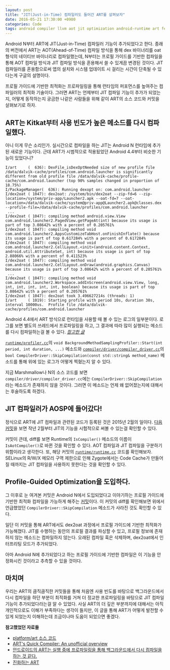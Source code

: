 ```yaml
---
layout: post
title: "JIT(Just-in-Time) 컴파일러도 들어간 ART를 살펴보자"
date: 2016-05-21 17:30:00 +0900
categories: Code
tags: android compiler llvm aot jit optimization android-runtime art featured
---
```


Android N부터 ART에 JIT(Just-in-Time) 컴파일러 기능이 추가되었다고 한다. 종래의 버전에서 ART는 AOT(Ahead-of-Time) 컴파일 방식을 통해 dex 바이너리를 oat 형식의 네이티브 바이너리로 컴파일했는데, N부터는 프로필 가이드를 기반한 컴파일을 통해 AOT 컴파일 방식과 JIT 컴파일 방식을 혼용해서 쓸 수 있게끔 변경된 것이다. JIT 컴파일러를 혼용함으로써 앱의 설치와 시스템 업데이트 시 걸리는 시간이 단축될 수 있다는게 구글의 설명이다.

프로필 가이드에 기반한 최적화는 프로파일링을 통해 런타임의 퍼포먼스를 높여주는 컴파일러의 최적화 기술이다. 그러면 ART는 언제부터 JIT 컴파일 기능이 추가가 되었는지, 어떻게 동작하는지 궁금한 나같은 사람들을 위해 같이 ART의 소스 코드와 커밋을 살펴보기로 하자.

## ART는 Kitkat부터 사용 빈도가 높은 메소드를 다시 컴파일했다.

아니 이게 무슨 소리인가. 실시간으로 컴파일을 하는 JIT는 Android N 런타임에 추가된 새로운 기능이다. 근데 ART가 시범적으로 적용됬었던 Android 4.4부터 비슷한 기능이 있었다니?

	I/art     (  636): DexFile_isDexOptNeeded size of new profile file /data/dalvik-cache/profiles/com.android.launcher is significantly different from old profile file /data/dalvik-cache/profile-cache/com.android.launcher (top 90% samples changed in proportion of 18.75%)
	I/PackageManager(  636): Running dexopt on: com.android.launcher
	I/dex2oat ( 1047): dex2oat: /system/bin/dex2oat --zip-fd=6 --zip-location=/system/priv-app/Launcher2.apk --oat-fd=7 --oat-location=/data/dalvik-cache/system@priv-app@Launcher2.apk@classes.dex --profile-file=/data/dalvik-cache/profiles/com.android.launcher
	 ...
	I/dex2oat ( 1047): compiling method android.view.View com.android.launcher2.PagedView.getPageAt(int) because its usage is part of top 3.08642% with a percent of 0.205761%
	I/dex2oat ( 1047): compiling method void com.android.launcher2.AppsCustomizeTabHost.onFinishInflate() because its usage is part of top 0.617284% with a percent of 0.617284%
	I/dex2oat ( 1047): compiling method void com.android.launcher2.CellLayout.<init>(android.content.Context, android.util.AttributeSet, int) because its usage is part of top 2.88066% with a percent of 0.411523%
	I/dex2oat ( 1047): compiling method void com.android.launcher2.CellLayout.onDraw(android.graphics.Canvas) because its usage is part of top 3.08642% with a percent of 0.205761%
	 ...
	I/dex2oat ( 1047): compiling method void com.android.launcher2.Workspace.addInScreen(android.view.View, long, int, int, int, int, int, boolean) because its usage is part of top 3.08642% with a percent of 0.205761%
	I/dex2oat ( 1047): dex2oat took 3.496627214s (threads: 1)
	I/art     ( 1019): Starting profile with period 10s, duration 30s, interval 10000us.  Profile file /data/dalvik-cache/profiles/com.android.launcher

Android 4.4에서 ART 방식으로 런타임을 사용할 때 볼 수 있는 로그의 일부분이다. 로그를 보면 별도의 쓰레드에서 프로파일링을 하고, 그 결과에 따라 많이 실행되는 메소드를 다시 컴파일하는걸 볼 수 있다. *[참고한 글](http://d.hatena.ne.jp/embedded/20140511/p1)*

[`runtime/profiler.cc`](https://android.googlesource.com/platform/art/+/39c3bfbd03d85c63cfbe69f17ce5800ccc7d6c13/runtime/profiler.cc)의 `void BackgroundMethodSamplingProfiler::Start(int period, int duration, ...)` 메소드와 [`compiler/driver/compiler_driver.cc`](https://android.googlesource.com/platform/art/+/39c3bfbd03d85c63cfbe69f17ce5800ccc7d6c13%5E%21/compiler/driver/compiler_driver.cc)의 `bool CompilerDriver::SkipCompilation(const std::string& method_name)` 메소드를 통해 위에 있는 로그가 어떻게 찍혔는지 알 수 있다.

지금 Marshmallow나 N의 소스 코드를 보면 `compiler/driver/compiler_driver.cc`에는 `CompilerDriver::SkipCompilation`라는 메소드가 존재하지 않을 것이다. 그러면 이 메소드는 언제 왜 없어졌는지에 대해서는 후술하도록 하겠다.

## JIT 컴파일러가 AOSP에 들어갔다!

정식으로 ART에 JIT 컴파일과 관련된 코드가 등록된 것은 2015년 2월의 일이다. [다음 커밋](https://android.googlesource.com/platform/art/+/2535abe7d1fcdd0e6aca782b1f1932a703ed50a4)을 보면 작년 2월부터 JIT의 기능을 시험적으로 써볼 수 있는걸 확인할 수 있다.

커밋이 큰데, diff를 보면 Runtime의 `IsCompiler()` 메소드의 이름이 `IsAotCompiler()`로 바뀐 것을 확인할 수 있다. AOT 컴파일과 JIT 컴파일을 구분하기 위함이라고 생각한다. 또, 해당 커밋의 [`runtime/runtime.cc`](https://android.googlesource.com/platform/art/+/2535abe7d1fcdd0e6aca782b1f1932a703ed50a4/runtime/runtime.cc#474) 코드를 확인해보자. SELinux의 R/W/X 메모리 구역 제한으로 인해 Zygote에서는 Code Cache가 만들어질 때까지는 JIT 컴파일을 사용하지 못한다는 것을 확인할 수 있다.

## Profile-Guided Optimization을 도입하다.

그 이후로 눈 여겨본 커밋은 Android N에서 도입되었다고 이야기하는 프로필 가이드에 기반한 최적화 컴파일을 가능하게 해주는 [커밋](https://android.googlesource.com/platform/art/+/500c9be)이다. 이 커밋의 diff를 확인해보면 위에서 언급했었던 `CompilerDriver::SkipCompilation` 메소드가 사라진 것도 확인할 수 있다.

일단 이 커밋을 통해 ART에서도 dex2oat 과정에서 프로필 가이드에 기반한 최적화가 가능해졌다. JIT를 수행하는 동안의 프로필 결과를 파싱할 수 있고, 프로필 정보에 존재하지 않는 메소드는 컴파일하지 않는다. 오래된 컴파일 훅은 삭제하며, dex2oat에서 인터프리팅 모드가 추가되었다.

아마 Android N에 추가되었다고 하는 프로필 가이드에 기반한 컴파일은 이 기능을 안정화시킨 것이라고 추측할 수 있을 것이다.

## 마치며

우리는 ART의 큼직큼직한 커밋들을 통해 처음엔 사용 빈도를 바탕으로 백그라운드에서 다시 컴파일을 하던 부분이 최적화를 거쳐 더 정교한 프로파일링을 바탕으로 JIT 컴파일 기능이 추가되었다라는걸 알 수 있었다. 사실 ART의 더 깊은 부분까지에 대해서는 아직 개인적으로도 이해가 부족하다는 생각이 들지만, 이 글을 통해 ART가 어떻게 발전할 수 있게 되었는지 이해하는데 조금이나마 도움이 되었으면 좋겠다.

**참고했었던 자료들**
 - [platform/art 소스 코드](https://android.googlesource.com/platform/art/)
 - [ART's Quick Compiler: An unofficial overview](http://www.slideshare.net/linaroorg/hkg15300-arts-quick-compiler-an-unofficial-overview)
 - [안드로이드의 ART는 실행 중에 프로파일링을 통해 백그라운드에서 다시 컴파일을 하는 것 같다.](http://d.hatena.ne.jp/embedded/20140511/p1)
 - [진화하는 ART](http://www.slideshare.net/kmt-t/art-47396171)